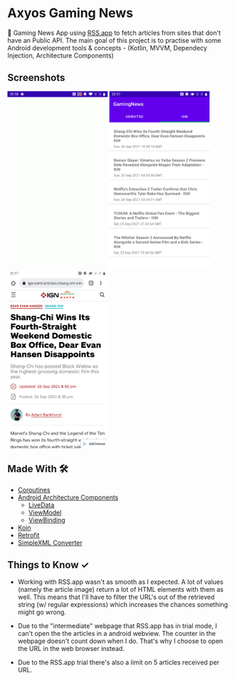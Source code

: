 # Axyos Gaming News

:newspaper: Gaming News App using [RSS.app] to fetch articles from sites that don't have an Public API. The main goal of this project is to practise with some Android development tools & concepts - (Kotlin, MVVM, Dependecy Injection, Architecture Components)

## Screenshots
<p>
  <img src="https://github.com/Ashhas/axyos-gaming-news/blob/main/screenshots/app-walkthrough.gif" width="225">
  <img src="https://github.com/Ashhas/axyos-gaming-news/blob/main/screenshots/Screenshot_20210927-205725.jpg" width="225"> 
  <img src="https://github.com/Ashhas/axyos-gaming-news/blob/main/screenshots/Screenshot_20210927-205720.jpg" width="225">
 </p>

## Made With 🛠
- [Coroutines](https://kotlinlang.org/docs/reference/coroutines-overview.html)
- [Android Architecture Components](https://developer.android.com/topic/libraries/architecture) 
  - [LiveData](https://developer.android.com/topic/libraries/architecture/livedata)  
  - [ViewModel](https://developer.android.com/topic/libraries/architecture/viewmodel) 
  - [ViewBinding](https://developer.android.com/topic/libraries/view-binding) 
- [Koin](https://insert-koin.io/)
- [Retrofit](https://square.github.io/retrofit/)
- [SimpleXML Converter](https://github.com/square/retrofit/tree/master/retrofit-converters/gson)

## Things to Know ✓

- Working with RSS.app wasn't as smooth as I expected. A lot of values (namely the article image) return a lot of HTML elements with them as well.
  This means that I'll have to filter the URL's out of the retrieved string (w/ regular expressions) which increases the chances something might go wrong.
  
- Due to the "intermediate" webpage that RSS.app has in trial mode, I can't open the the articles in a android webview. The counter in the webpage doesn't count down when I do.     That's why I choose to open the URL in the web browser instead.

- Due to the RSS.app trial there's also a limit on 5 articles received per URL.

[RSS.app]:https://rss.app/
[intermediate]:https://github.com/Ashhas/axyos-gaming-news/blob/main/screenshots/app-walkthrough.gif
